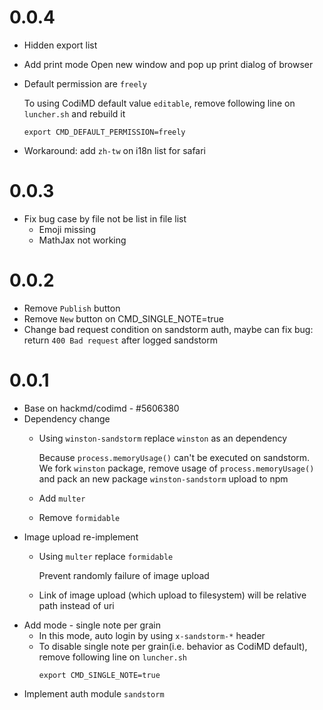 # 0.0.4
- Hidden export list
- Add print mode
  Open new window and pop up print dialog of browser
- Default permission are `freely`

    To using CodiMD default value `editable`, remove following line on `luncher.sh` and rebuild it
    ```
    export CMD_DEFAULT_PERMISSION=freely
    ```
- Workaround: add `zh-tw` on i18n list for safari

# 0.0.3

- Fix bug case by file not be list in file list
  - Emoji missing
  - MathJax not working

# 0.0.2

- Remove `Publish` button
- Remove `New` button on CMD_SINGLE_NOTE=true
- Change bad request condition on sandstorm auth, maybe can fix bug: return `400 Bad request` after logged sandstorm


# 0.0.1

- Base on hackmd/codimd - #5606380
- Dependency change
  - Using `winston-sandstorm` replace `winston` as an dependency

    Because `process.memoryUsage()` can't be executed on sandstorm. We fork `winston` package, remove usage of `process.memoryUsage()` and pack an new package  `winston-sandstorm` upload to npm
  - Add `multer`
  - Remove `formidable`
- Image upload re-implement
  - Using `multer` replace `formidable`

    Prevent randomly failure of image upload
  - Link of image upload (which upload to filesystem) will be relative path instead of uri
- Add mode - single note per grain
  - In this mode, auto login by using `x-sandstorm-*` header
  - To disable single note per grain(i.e. behavior as CodiMD default), remove following line on `luncher.sh`
    ```
    export CMD_SINGLE_NOTE=true
    ```
- Implement auth module `sandstorm`